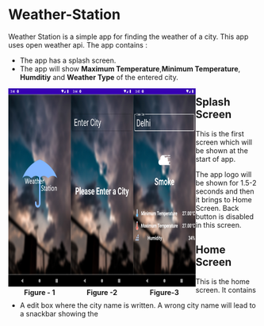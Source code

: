 # Weather-Station

Weather Station is a simple app for finding the weather of a city. This app uses open weather api. The app contains :
- The app has a splash screen.
- The app will show **Maximum Temperature**,**Minimum Temperature**, **Humditiy** and **Weather Type** of the entered city.

<figure style=" 
width: 25%;
    float: left;
    margin: 0;
    text-align: center;
    padding: 0;
">
	<img src="splash.png" height="400px" width="200px" alt="Splash Screen">
	<figcaption><b>Figure - 1</b></figcaption>
</figure>
<figure style=" 
width: 25%;
    float: left;
    margin: 0;
    text-align: center;
    padding: 0;
">
	<img src="without_selected.png" height="400px" width="200px" alt="Home Screen">
	<figcaption><b>Figure -2</b></figcaption>
</figure>
<figure style=" 
width: 25%;
    float: left;
    margin: 0;
    text-align: center;
    padding: 0;
">
	<img src="weather_data.png" height="400px" width="200px" alt="Home Screen">
	<figcaption><b>Figure-3</b></figcaption>
</figure>

## Splash Screen
This is the first screen which will be shown at the start of app.

The app logo will be shown for 1.5-2 seconds and then it brings to Home Screen. Back button is disabled in this screen.

## Home Screen
This is the home screen. It contains
- A edit box where the city name is written. A wrong city name will lead to a snackbar showing the 

<!--stackedit_data:
eyJoaXN0b3J5IjpbOTUzMDM5Njk4LDI1MTcyMjI1LC04OTcxND
MwODIsNzU2NjYyODc3LDE5ODY2NTQ2NjZdfQ==
-->
